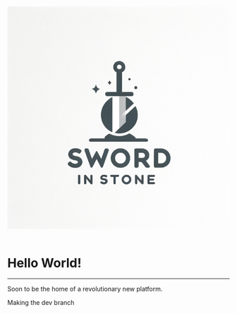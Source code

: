 <img src="/Assets/SNSLogo.png"/> </br></br>

# Hello World!

---

Soon to be the home of a revolutionary new platform.

Making the dev branch
